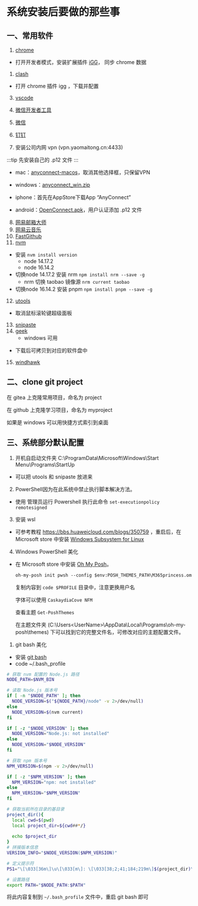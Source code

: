 # 系统安装后要做的那些事

## 一、常用软件

1. [chrome](https://chrome.google.com)

- 打开开发者模式，安装扩展插件 [iGG](https://iguge.xyz/)， 同步 chrome 数据

1. [clash](https://github.com/Fndroid/clash_for_windows_pkg/releases/download/0.20.15/Clash.for.Windows.Setup.0.20.15.exe)

- 打开 chrome 插件 igg ，下载并配置

3. [vscode](https://code.visualstudio.com/)
4. [微信开发者工具](https://developers.weixin.qq.com/miniprogram/dev/devtools/download.html)

5. [微信](https://weixin.qq.com/)
6. [钉钉](https://page.dingtalk.com/wow/z/dingtalk/simple/ddhomedownlaod#/)
7. 安装公司内网 vpn (vpn.yaomaitong.cn:4433)

:::tip 
先安装自己的 .p12 文件
:::

- mac：[anyconnect-macos](https://cdnfile.yaomaitong.cn/vpn/anyconnect-macos-4.9.04053.dmg)，取消其他选择框，只保留VPN

- windows：[anyconnect_win.zip](https://cdnfile.yaomaitong.cn/vpn/anyconnect_win.zip)

- iphone：首先在AppStore下载App “AnyConnect”
- android：[OpenConnect.apk](https://cdnfile.yaomaitong.cn/vpn/OpenConnect-1.15-1152.apk)，用户认证添加 .p12 文件

8. [网易邮箱大师](https://dashi.163.com/)
9. [网易云音乐](https://music.163.com/#/download)
10. [FastGithub](https://github.com/dotnetcore/FastGithub)
11. [nvm](https://github.com/coreybutler/nvm-windows)

- 安装 `nvm install version`
    - node 14.17.2
    - node 16.14.2
- 切换node 14.17.2 安装 nrm `npm install nrm --save -g`
    - nrm 切换 taobao 镜像源 `nrm current taobao`
- 切换node 16.14.2 安装 pnpm `npm install pnpm --save -g`

12. [utools](https://www.u.tools/)

- 取消鼠标滚轮键超级面板

13. [snipaste](https://zh.snipaste.com/)
14. [geek](https://geekuninstaller.com/download)
    - windows 可用

- 下载后可拷贝到对应的软件盘中

15. [windhawk](https://windhawk.net/)


## 二、clone git project

在 gitea 上克隆常用项目，命名为 project

在 github 上克隆学习项目，命名为 myproject


如果是 windows 可以用快捷方式索引到桌面


## 三、系统部分默认配置

1. 开机自启动文件夹 C:\ProgramData\Microsoft\Windows\Start Menu\Programs\StartUp
- 可以把 utools 和 snipaste 放进来
2. PowerShell因为在此系统中禁止执行脚本解决方法。
- 使用 管理员运行  Powershell 执行此命令 `set-executionpolicy remotesigned`
3. 安装 wsl 
- 可参考教程 https://bbs.huaweicloud.com/blogs/350759 ，重启后，在 Microsoft store 中安装 [Windows Subsystem for Linux](https://apps.microsoft.com/store/detail/windows-subsystem-for-linux/9P9TQF7MRM4R)

4. Windows PowerShell 美化
- 在 Microsoft store 中安装 [Oh My Posh](https://ohmyposh.dev/)。
    ```txt
    oh-my-posh init pwsh --config $env:POSH_THEMES_PATH\M365princess.omp.json | Invoke-Expression
    ```
    复制内容到 `code $PROFILE` 目录中，注意更换用户名
    
    字体可以使用 `CaskaydiaCove NFM`

    查看主题 `Get-PoshThemes`
    
    在主题文件夹 (C:\Users\<UserName>\AppData\Local\Programs\oh-my-posh\themes) 下可以找到它的完整文件名，可修改对应的主题配置文件。

1. git bash 美化

- 安装 [git bash](https://git-scm.com/downloads)
- code ~/.bash_profile

```bash
# 获取 nvm 配置的 Node.js 路径
NODE_PATH=$NVM_BIN 

# 读取 Node.js 版本号
if [ -n "$NODE_PATH" ]; then
  NODE_VERSION=$("${NODE_PATH}/node" -v 2>/dev/null)
else
  NODE_VERSION=$(nvm current)
fi

if [ -z "$NODE_VERSION" ]; then
  NODE_VERSION="Node.js: not installed"
else
  NODE_VERSION="$NODE_VERSION"
fi

# 获取 npm 版本号  
NPM_VERSION=$(npm -v 2>/dev/null)

if [ -z "$NPM_VERSION" ]; then
  NPM_VERSION="npm: not installed"
else
  NPM_VERSION="$NPM_VERSION"
fi

# 获取当前所在目录的基目录
project_dir(){
  local cwd=$(pwd)
  local project_dir=${cwd##*/}
  
  echo $project_dir  
}
# 拼接版本信息
VERSION_INFO="$NODE_VERSION($NPM_VERSION)"

# 定义提示符
PS1="\[\033[36m\]\u\[\033[m\]: \[\033[38;2;41;184;219m\]$(project_dir)\[\033[m\]\[\e[33m\]$(__git_ps1)\[\e[0m\] $VERSION_INFO \[\033[38;2;35;209;139m\]➜\[\033[m\] "

# 设置路径
export PATH="$NODE_PATH:$PATH"
```
将此内容复制到 `~/.bash_profile` 文件中，重启 git bash 即可


